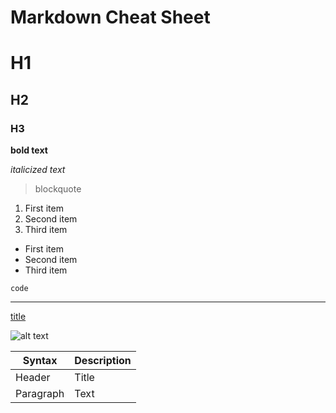 # Markdown Cheat Sheet

# H1

## H2

### H3

**bold text**

_italicized text_

> blockquote

1. First item
2. Second item
3. Third item

- First item
- Second item
- Third item

`code`

---

[title](https://www.example.com)

![alt text](image.jpg)

| Syntax    | Description |
| --------- | ----------- |
| Header    | Title       |
| Paragraph | Text        |
